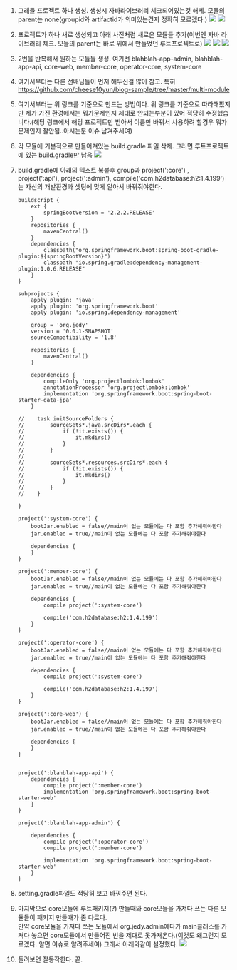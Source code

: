 1. 그래들 프로젝트 하나 생성. 생성시 자바라이브러리 체크되어있는것 해제. 모듈의 parent는 none(groupid와 artifactid가 의미있는건지 정확히 모르겠다.)
![](image/project_create1.png)
![](image/project_create2.png)

2. 프로젝트가 하나 새로 생성되고 아래 사진처럼 새로운 모듈들 추가(이번엔 자바 라이브러리 체크. 모듈의 parent는 바로 위에서 만들었던 루트프로젝트로)
![](image/69576ade.png)
![](image/module_create2.png)
![](image/module_create3.png)

3. 2번을 반복해서 원하는 모듈들 생성. 여기선 blahblah-app-admin, blahblah-app-api, core-web, member-core, operator-core, system-core

4. 여기서부터는 다른 선배님들이 먼저 해두신걸 많이 참고. 특히 https://github.com/cheese10yun/blog-sample/tree/master/multi-module

5. 여기서부터는 위 링크를 기준으로 만드는 방법이다. 위 링크를 기준으로 따라해봤지만 제가 가진 환경에서는 뭐가문제인지 제대로 안되는부분이 있어 적당히 수정했습니다.(해당 링크에서 해당 프로젝트만 받아서 이름만 바꿔서 사용하려 할경우 뭐가 문제인지 잘안됨..아시는분 이슈 남겨주세여)

6. 각 모듈에 기본적으로 만들어져있는 build.gradle 파일 삭제. 그러면 루트프로젝트에 있는 build.gradle만 남음
![](image/4de2a68d.png)

7. build.gradle에 아래의 텍스트 복붙후 group과 project(':core') , project(':api'), project(':admin'), compile('com.h2database:h2:1.4.199') 는 자신의 개발환경과 셋팅에 맞게 알아서 바꿔줘야한다.  
    ```
    buildscript {
        ext {
            springBootVersion = '2.2.2.RELEASE'
        }
        repositories {
            mavenCentral()
        }
        dependencies {
            classpath("org.springframework.boot:spring-boot-gradle-plugin:${springBootVersion}")
            classpath "io.spring.gradle:dependency-management-plugin:1.0.6.RELEASE"
        }
    }
    
    subprojects {
        apply plugin: 'java'
        apply plugin: 'org.springframework.boot'
        apply plugin: 'io.spring.dependency-management'
    
        group = 'org.jedy'
        version = '0.0.1-SNAPSHOT'
        sourceCompatibility = '1.8'
    
        repositories {
            mavenCentral()
        }
    
        dependencies {
            compileOnly 'org.projectlombok:lombok'
            annotationProcessor 'org.projectlombok:lombok'
            implementation 'org.springframework.boot:spring-boot-starter-data-jpa'
        }
    
    //    task initSourceFolders {
    //        sourceSets*.java.srcDirs*.each {
    //            if (!it.exists()) {
    //                it.mkdirs()
    //            }
    //        }
    //
    //        sourceSets*.resources.srcDirs*.each {
    //            if (!it.exists()) {
    //                it.mkdirs()
    //            }
    //        }
    //    }
    
    }
    
    project(':system-core') {
        bootJar.enabled = false//main이 없는 모듈에는 다 포함 추가해줘야한다
        jar.enabled = true//main이 없는 모듈에는 다 포함 추가해줘야한다
    
        dependencies {
        }
    }
    
    project(':member-core') {
        bootJar.enabled = false//main이 없는 모듈에는 다 포함 추가해줘야한다
        jar.enabled = true//main이 없는 모듈에는 다 포함 추가해줘야한다
    
        dependencies {
            compile project(':system-core')
            
            compile('com.h2database:h2:1.4.199')
        }
    }
    
    project(':operator-core') {
        bootJar.enabled = false//main이 없는 모듈에는 다 포함 추가해줘야한다
        jar.enabled = true//main이 없는 모듈에는 다 포함 추가해줘야한다
    
        dependencies {
            compile project(':system-core')
    
            compile('com.h2database:h2:1.4.199')
        }
    }
    
    project(':core-web') {
        bootJar.enabled = false//main이 없는 모듈에는 다 포함 추가해줘야한다
        jar.enabled = true//main이 없는 모듈에는 다 포함 추가해줘야한다
    
        dependencies {
        }
    }
    
    
    project(':blahblah-app-api') {
        dependencies {
            compile project(':member-core')
            implementation 'org.springframework.boot:spring-boot-starter-web'
        }
    }
    
    project(':blahblah-app-admin') {
    
        dependencies {
            compile project(':operator-core')
            compile project(':member-core')
    
            implementation 'org.springframework.boot:spring-boot-starter-web'
        }
    }
    ```
   
 8. setting.gradle파일도 적당히 보고 바꿔주면 된다.
 
 9. 마지막으로 core모듈에 루트패키지(?) 만들때와 core모듈을 가져다 쓰는 다른 모듈들이 패키지 만들때가 좀 다르다.  
 만약 core모듈을 가져다 쓰는 모듈에서 org.jedy.admin에다가 main클래스를 가져다 놓으면 core모듈에서 만들어진 빈을 제대로 못가져온다.(이것도 왜그런지 모르곘다. 알면 이슈로 알려주세여)
 그래서 아래와같이 설정했다. 
 ![](image/bdcae62e.png)
 
 10. 돌려보면 잘동작한다. 끝.